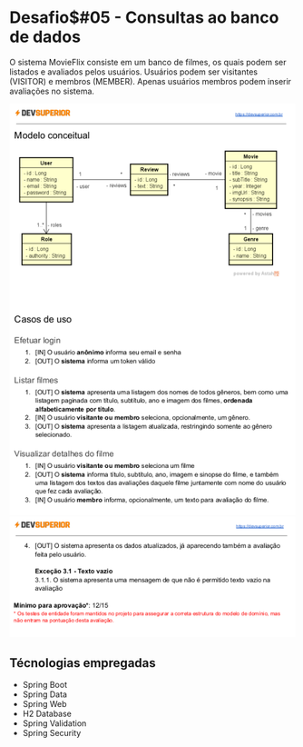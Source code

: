 # Desafio$#05 - Consultas ao banco de dados

O sistema MovieFlix consiste em um banco de filmes, os quais podem ser listados e avaliados
pelos usuários. Usuários podem ser visitantes (VISITOR) e membros (MEMBER). Apenas
usuários membros podem inserir avaliações no sistema.

![Desafio](./challenge05img01.png "Página 1")
![Desafio](./challenge05img02.png "Página 2")

## **Técnologias empregadas**

- Spring Boot
- Spring Data
- Spring Web
- H2 Database
- Spring Validation
- Spring Security
